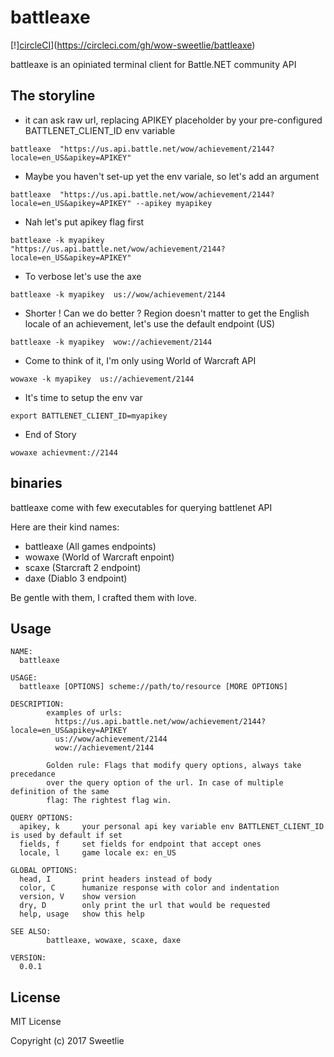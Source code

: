 # battleaxe
[!][circleCI](https://circleci.com/gh/wow-sweetlie/battleaxe.svg?style=svg)](https://circleci.com/gh/wow-sweetlie/battleaxe)

battleaxe is an opiniated terminal client for Battle.NET community API

## The storyline

* it can ask raw url, replacing APIKEY placeholder by your pre-configured
  BATTLENET_CLIENT_ID env variable

```
battleaxe  "https://us.api.battle.net/wow/achievement/2144?locale=en_US&apikey=APIKEY"
```

* Maybe you haven't set-up yet the env variale, so let's add an argument

```
battleaxe  "https://us.api.battle.net/wow/achievement/2144?locale=en_US&apikey=APIKEY" --apikey myapikey
```

* Nah let's put apikey flag first

```
battleaxe -k myapikey  "https://us.api.battle.net/wow/achievement/2144?locale=en_US&apikey=APIKEY"
```

* To verbose let's use the axe

```
battleaxe -k myapikey  us://wow/achievement/2144
````

* Shorter ! Can we do better ? Region doesn't matter to get the English
  locale of an achievement, let's use the default endpoint (US)

```
battleaxe -k myapikey  wow://achievement/2144
````

* Come to think of it, I'm only using World of Warcraft API

```
wowaxe -k myapikey  us://achievement/2144
````

* It's time to setup the env var

```
export BATTLENET_CLIENT_ID=myapikey
````

* End of Story

```
wowaxe achievment://2144
```


## binaries

battleaxe come with few executables for querying battlenet API

Here are their kind names:

- battleaxe (All games endpoints)
- wowaxe (World of Warcraft enpoint)
- scaxe (Starcraft 2 endpoint)
- daxe (Diablo 3 endpoint)

Be gentle with them, I crafted them with love.

## Usage

```
NAME:
  battleaxe

USAGE:
  battleaxe [OPTIONS] scheme://path/to/resource [MORE OPTIONS]

DESCRIPTION:
        examples of urls:
          https://us.api.battle.net/wow/achievement/2144?locale=en_US&apikey=APIKEY
          us://wow/achievement/2144
          wow://achievement/2144

        Golden rule: Flags that modify query options, always take precedance
        over the query option of the url. In case of multiple definition of the same
        flag: The rightest flag win.

QUERY OPTIONS:
  apikey, k     your personal api key variable env BATTLENET_CLIENT_ID is used by default if set
  fields, f     set fields for endpoint that accept ones
  locale, l     game locale ex: en_US

GLOBAL OPTIONS:
  head, I       print headers instead of body
  color, C      humanize response with color and indentation
  version, V    show version
  dry, D        only print the url that would be requested
  help, usage   show this help

SEE ALSO:
        battleaxe, wowaxe, scaxe, daxe

VERSION:
  0.0.1
```

## License

MIT License

Copyright (c) 2017 Sweetlie <Colin Carle>

